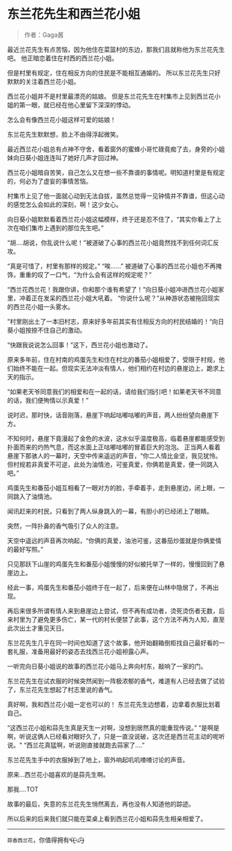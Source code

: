 # 东兰花先生和西兰花小姐

> 作者：Gaga酱

最近兰花先生有点苦恼，因为他住在菜篮村的东边，那我们且就称他为东兰花先生吧。
他正暗恋着住在村西的西兰花小姐。



但是村里有规定，住在相反方向的住民是不能相互通婚的。
所以东兰花先生只好默默的关注着西兰花小姐。



西兰花小姐并不是村里最漂亮的姑娘。
但是东兰花先生在村集市上见到西兰花小姐的第一眼，就已经在他心里留下深深的悸动。



怎么会有像西兰花小姐这样可爱的姑娘！

东兰花先生默默想，脸上不由得浮起微笑。


最近西兰花小姐总有点神不守舍，看着窗外的蜜蜂小哥忙碌竟痴了去，身旁的小姐妹向日葵小姐连连叫了她好几声才回过神。

西兰花小姐暗自苦笑，自己怎么又在想一些不靠谱的事情呢。明知道村里是有规定的，何必为了虚妄的事情苦恼。



村集市上见了他一面就心动到无法自拔，虽然总觉得一见钟情并不靠谱，但这心动的感觉怎么会如此的深刻，啊！这少女心。

向日葵小姐默默看着西兰花小姐这幅模样，终于还是忍不住了，“其实你看上了上次在咱们集市上遇到的那位先生吧。”



“胡....胡说，你乱说什么呢！”被道破了心事的西兰花小姐竟然找不到任何词汇反攻。

“真是可惜了，村里有那样的规定。”
“唉......” 被道破了心事的西兰花小姐也不再掩饰，重重的叹了一口气，“为什么会有这样的规定呢？”





“西兰花西兰花！我跟你讲，你和那个谁有希望了！”向日葵小姐冲进西兰花小姐家里，冲着正在发呆的西兰花小姐大吼着。
“你说什么呢？”从神游状态被拖回现实的西兰花小姐一头雾水。



”村里刚出土了一本旧村志，原来好多年前其实有住相反方向的村民结婚的！“向日葵小姐按捺不住自己的激动。

“快跟我说说怎么回事！”这下，西兰花小姐也激动了。


原来多年前，住在村南的鸡蛋先生和住在村北的番茄小姐相爱了，受限于村规，他们始终不能在一起。但现实无法冲淡有情人，他们相约在村边的悬崖边上，跪求上天的指示。



“如果老天爷同意我们的相爱和在一起的话，请给我们指引吧！如果老天爷不同意的话，我们便殉情以示真爱！”



说时迟，那时快，话音刚落，悬崖下响起咕嘟咕嘟的声音，两人纷纷望向悬崖下方。



不知何时，悬崖下竟漫起了金色的水波，这水似乎温度极高，临着悬崖都能感受到扑面而来的灼热气息，而这水面上正咕嘟咕嘟的冒着巨大的泡泡。
正当两人看着悬崖下那骇人的一幕时，天空中传来遥远的声音，“你二人情比金坚，我见犹怜。但村规若非真爱不可逆，此处为油情池，可鉴真爱，你俩若是真爱，便一同跳入吧。”



鸡蛋先生和番茄小姐互相看了一眼对方的脸，手牵着手，走到悬崖边，闭上眼，一同跳入了油情池。



闻讯赶来的村民，只看到了两人纵身跳入的一幕，有胆小的已经闭上了眼睛。



突然，一阵扑鼻的香气吸引了众人的注意。



天空中遥远的声音再次响起，“你俩的真爱，油池可鉴，这番茄炒蛋就是你俩爱情的最好写照。”



只见那跃下山崖的鸡蛋先生和番茄小姐慢慢的好似被托举了一样的，慢慢回到了悬崖边上。



经此一事，鸡蛋先生和番茄小姐终于在一起了，后来便在山林中隐居了，不再出现。



再后来很多所谓有情人来到悬崖边上尝试，但不再有成功者，烫死烫伤者无数，后来村里为了避免更多伤亡，某一代的村长便禁了此事，这个方法不再为人知，直至此次出土才重见天日。


东兰花先生几乎在同一时间也知道了这个故事，他开始翻箱倒柜找自己最好看的一套礼服，准备用最好的姿态去找西兰花小姐袒露心声。


一听完向日葵小姐说的故事的西兰花小姐马上奔向村东，敲响了一家的门。


东兰花先生在试衣服的时候突然闻到一阵极浓郁的香气，难道有人已经去做了试验了，东兰花先生想起了村志里说的香气。



真好啊，我和西兰花小姐一定也可以的！
东兰花先生边想着，边拿着衣服比划着自己。



“这西兰花小姐和蒜先生真是天生一对啊，没想到居然真的能重现传说。”
“是啊是啊，听说这俩人已经看对眼好久了，只是一直没说破，这次还是西兰花主动的呢听说。"
“西兰花真猛啊，听说刚直接就跑去蒜家了....”



东兰花先生手中的衣服掉到了地上，窗外响起叽叽喳喳讨论的声音。


原来...西兰花小姐喜欢的是蒜先生啊。

那我....TOT


故事的最后，失意的东兰花先生悄然离去，再也没有人知道他的踪迹。



所以后来的后来我们就只能在菜桌上看到西兰花小姐和蒜先生相亲相爱了。

***

`蒜香西兰花`，你值得拥有٩(˃̶͈̀௰˂̶͈́)

